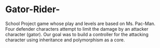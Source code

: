 # Gator-Rider-
School Project game whose play and levels are based on Ms. Pac-Man. Four defender characters attempt to limit the damage by an attacker character (gator). Our goal was to build a controller for the attacking character using inheritance and polymorphism as a core.

